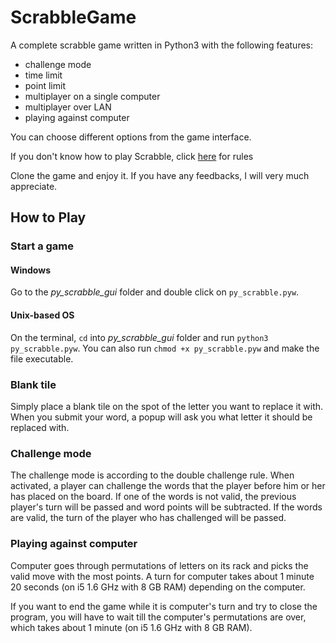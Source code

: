 # ScrabbleGame

A complete scrabble game written in Python3 with the following features:

* challenge mode
* time limit
* point limit
* multiplayer on a single computer
* multiplayer over LAN
* playing against computer

You can choose different options from the game interface.

If you don't know how to play Scrabble, click [here](https://scrabble.hasbro.com/en-us/rules) for rules

Clone the game and enjoy it. If you have any feedbacks, I will very much appreciate.

## How to Play

### Start a game

#### Windows

Go to the _py_scrabble_gui_ folder and double click on `py_scrabble.pyw`.

#### Unix-based OS

On the terminal, `cd` into _py_scrabble_gui_ folder and run `python3 py_scrabble.pyw`. You can also run `chmod +x py_scrabble.pyw` and make the file executable.

### Blank tile

Simply place a blank tile on the spot of the letter you want to replace it with. When you submit your word, a popup will ask you what letter it should be replaced with.

### Challenge mode

The challenge mode is according to the double challenge rule. When activated, a player can challenge the words that the player before him or her has placed on the board. If one of the words is not valid, the previous player's turn will be passed and word points will be subtracted. If the words are valid, the turn of the player who has challenged will be passed.

### Playing against computer

Computer goes through permutations of letters on its rack and picks the valid move with the most points. A turn for computer takes about 1 minute 20 seconds (on i5 1.6 GHz with 8 GB RAM) depending on the computer.

If you want to end the game while it is computer's turn and try to close the program, you will have to wait till the computer's permutations are over, which takes about 1 minute (on i5 1.6 GHz with 8 GB RAM).
